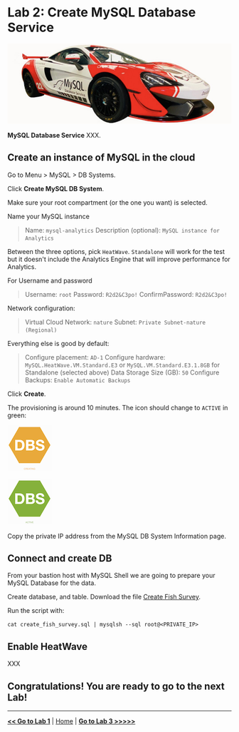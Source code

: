# Lab 2: Create MySQL Database Service

![MySQL Database Service](./images/mds_banner.png)

**MySQL Database Service** XXX.

## Create an instance of MySQL in the cloud

Go to Menu > MySQL > DB Systems.

Click **Create MySQL DB System**.

Make sure your root compartment (or the one you want) is selected.

Name your MySQL instance

> Name: `mysql-analytics`
> Description (optional): `MySQL instance for Analytics`

Between the three options, pick `HeatWave`. `Standalone` will work for the test but it doesn't include the Analytics Engine that will improve performance for Analytics.

For Username and password

> Username: `root`
> Password: `R2d2&C3po!`
> ConfirmPassword: `R2d2&C3po!`

Network configuration:

> Virtual Cloud Network: `nature`
> Subnet: `Private Subnet-nature (Regional)`

Everything else is good by default:

> Configure placement: `AD-1`
> Configure hardware: `MySQL.HeatWave.VM.Standard.E3` or `MySQL.VM.Standard.E3.1.8GB` for Standalone (selected above)
> Data Storage Size (GB): `50`
> Configure Backups: `Enable Automatic Backups`

Click **Create**.

The provisioning is around 10 minutes. The icon should change to `ACTIVE` in green:

![Provisioning](./images/mds-provisioning.png)

![Active](./images/mds-active.png)

Copy the private IP address from the MySQL DB System Information page.

## Connect and create DB

From your bastion host with MySQL Shell we are going to prepare your MySQL Database for the data.

Create database, and table. Download the file [Create Fish Survey](./files/create_fish_survey.sql).

Run the script with:

```
cat create_fish_survey.sql | mysqlsh --sql root@<PRIVATE_IP>
```

## Enable HeatWave

XXX

## Congratulations! You are ready to go to the next Lab!

---

[**<< Go to Lab 1**](../lab1/README.md) | [Home](../README.md) | [**Go to Lab 3 >>>>>**](../lab3/README.md)